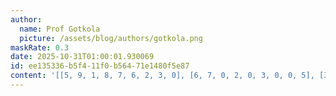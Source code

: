 ```yaml
---
author:
  name: Prof Gotkola
  picture: /assets/blog/authors/gotkola.png
maskRate: 0.3
date: 2025-10-31T01:00:01.930069
id: ee135336-b5f4-11f0-b564-71e1480f5e87
content: '[[5, 9, 1, 8, 7, 6, 2, 3, 0], [6, 7, 0, 2, 0, 3, 0, 0, 5], [3, 2, 8, 0, 5, 9, 1, 6, 0], [4, 0, 7, 6, 9, 2, 3, 8, 0], [1, 0, 3, 7, 8, 4, 0, 2, 0], [2, 8, 9, 0, 0, 5, 7, 0, 0], [7, 0, 6, 9, 2, 1, 4, 5, 0], [9, 1, 5, 3, 0, 8, 0, 0, 0], [8, 4, 0, 5, 6, 7, 9, 1, 0]]'
---
```

